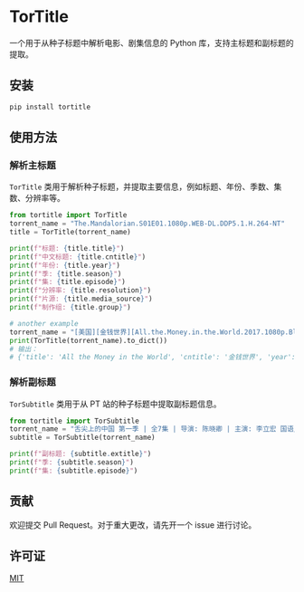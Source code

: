 # TorTitle

一个用于从种⼦标题中解析电影、剧集信息的 Python 库，支持主标题和副标题的提取。

## 安装

```bash
pip install tortitle
```

## 使用方法

### 解析主标题

`TorTitle` 类用于解析种⼦标题，并提取主要信息，例如标题、年份、季数、集数、分辨率等。

```python
from tortitle import TorTitle
torrent_name = "The.Mandalorian.S01E01.1080p.WEB-DL.DDP5.1.H.264-NT"
title = TorTitle(torrent_name)

print(f"标题: {title.title}")
print(f"中文标题: {title.cntitle}")
print(f"年份: {title.year}")
print(f"季: {title.season}")
print(f"集: {title.episode}")
print(f"分辨率: {title.resolution}")
print(f"片源: {title.media_source}")
print(f"制作组: {title.group}")

# another example
torrent_name = "[美国][金钱世界][All.the.Money.in.the.World.2017.1080p.BluRay.x264.DTS.5.1-CMCC][中英字幕]"
print(TorTitle(torrent_name).to_dict())
# 输出：
# {'title': 'All the Money in the World', 'cntitle': '金钱世界', 'year': '2017', 'type': 'movie', 'season': '', 'episode': ''}
```

### 解析副标题

`TorSubtitle` 类用于从 PT 站的种⼦标题中提取副标题信息。

```python
from tortitle import TorSubtitle
torrent_name = "舌尖上的中国 第一季 | 全7集 | 导演: 陈晓卿 | 主演: 李立宏 国语/中字 4K高码版"
subtitle = TorSubtitle(torrent_name)

print(f"副标题: {subtitle.extitle}")
print(f"季: {subtitle.season}")
print(f"集: {subtitle.episode}")
```

## 贡献

欢迎提交 Pull Request。对于重大更改，请先开一个 issue 进行讨论。

## 许可证

[MIT](https://choosealicense.com/licenses/mit/)